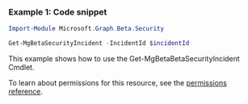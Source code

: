 ### Example 1: Code snippet

```powershellImport-Module Microsoft.Graph.Beta.Security

Get-MgBetaSecurityIncident -IncidentId $incidentId
```
This example shows how to use the Get-MgBetaBetaSecurityIncident Cmdlet.
To learn about permissions for this resource, see the [permissions reference](/graph/permissions-reference).

